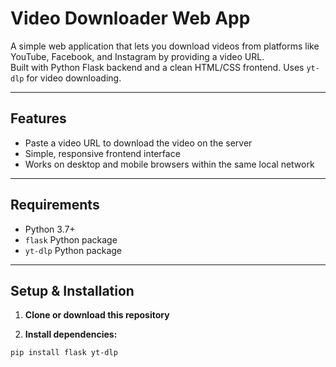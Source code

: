 # Video Downloader Web App

A simple web application that lets you download videos from platforms like YouTube, Facebook, and Instagram by providing a video URL.  
Built with Python Flask backend and a clean HTML/CSS frontend. Uses `yt-dlp` for video downloading.

---

## Features

- Paste a video URL to download the video on the server
- Simple, responsive frontend interface
- Works on desktop and mobile browsers within the same local network

---

## Requirements

- Python 3.7+
- `flask` Python package
- `yt-dlp` Python package

---

## Setup & Installation

1. **Clone or download this repository**

2. **Install dependencies:**

```bash
pip install flask yt-dlp
